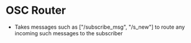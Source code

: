 # OSC Router
- Takes messages such as ["/subscribe_msg", "/s_new"] to route any incoming such messages to the subscriber
